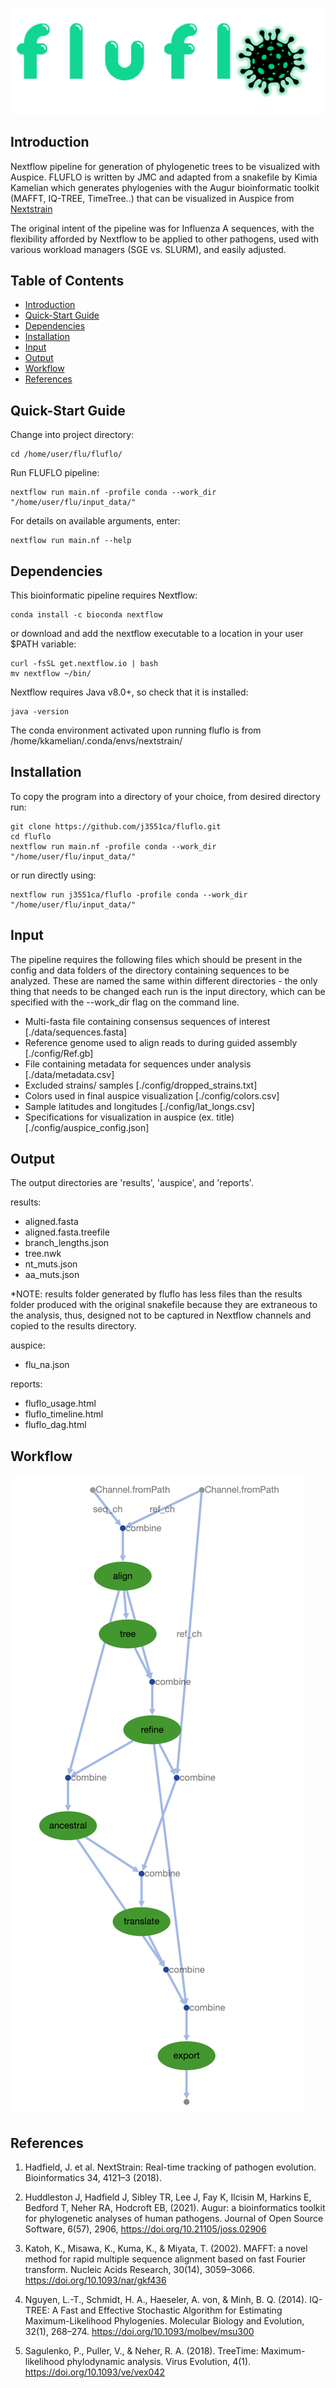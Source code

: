 ![image](/pics/fluflo_logo.png)

## Introduction

Nextflow pipeline for generation of phylogenetic trees to be visualized with Auspice. 
FLUFLO is written by JMC and adapted from a snakefile by Kimia Kamelian which generates 
phylogenies with the Augur bioinformatic toolkit (MAFFT, IQ-TREE, TimeTree..) that can be visualized in Auspice from [Nextstrain](https://docs.nextstrain.org/projects/auspice/en/stable/index.html)

The original intent of the pipeline was for Influenza A sequences, with the flexibility
afforded by Nextflow to be applied to other pathogens, used with various workload managers (SGE vs. SLURM),
and easily adjusted.

## Table of Contents

- [Introduction](#introduction)
- [Quick-Start Guide](#quick-start%guide)
- [Dependencies](#dependencies)
- [Installation](#installation)
- [Input](#input)
- [Output](#output)
- [Workflow](#workflow)
- [References](#references)

## Quick-Start Guide

Change into project directory:
```
cd /home/user/flu/fluflo/
```
Run FLUFLO pipeline:
```
nextflow run main.nf -profile conda --work_dir "/home/user/flu/input_data/"
```
For details on available arguments, enter:
```
nextflow run main.nf --help
```

## Dependencies

This bioinformatic pipeline requires Nextflow:
```
conda install -c bioconda nextflow
```
or download and add the nextflow executable to a location in your user $PATH variable:
```
curl -fsSL get.nextflow.io | bash
mv nextflow ~/bin/
```
Nextflow requires Java v8.0+, so check that it is installed:
```
java -version
```
The conda environment activated upon running fluflo is from
/home/kkamelian/.conda/envs/nextstrain/

## Installation

To copy the program into a directory of your choice, from desired directory run:
```
git clone https://github.com/j3551ca/fluflo.git
cd fluflo
nextflow run main.nf -profile conda --work_dir "/home/user/flu/input_data/"
```
or run directly using:
```
nextflow run j3551ca/fluflo -profile conda --work_dir "/home/user/flu/input_data/"
```

## Input

The pipeline requires the following files which should be present in the config
and data folders of the directory containing sequences to be analyzed. These
are named the same within different directories - the only thing that needs to be changed
each run is the input directory, which can be specified with the --work_dir flag on the
command line.

- Multi-fasta file containing consensus sequences of interest [./data/sequences.fasta]
- Reference genome used to align reads to during guided assembly [./config/Ref.gb]
- File containing metadata for sequences under analysis [./data/metadata.csv]
- Excluded strains/ samples [./config/dropped_strains.txt]
- Colors used in final auspice visualization [./config/colors.csv]
- Sample latitudes and longitudes [./config/lat_longs.csv]
- Specifications for visualization in auspice (ex. title) [./config/auspice_config.json]

## Output

The output directories are 'results', 'auspice', and 'reports'.

results:
- aligned.fasta
- aligned.fasta.treefile
- branch_lengths.json
- tree.nwk
- nt_muts.json
- aa_muts.json

*NOTE: results folder generated by fluflo has less files than the results folder
produced with the original snakefile because they are extraneous to the analysis,
thus, designed not to be captured in Nextflow channels and copied to the results
directory.

auspice:
- flu_na.json

reports:
- fluflo_usage.html
- fluflo_timeline.html
- fluflo_dag.html


## Workflow

![image](/pics/fluflo_workflow.png)

## References

1. Hadfield, J. et al. NextStrain: Real-time tracking of pathogen evolution. Bioinformatics 34, 4121–3 (2018).

2. Huddleston J, Hadfield J, Sibley TR, Lee J, Fay K, Ilcisin M, Harkins E, Bedford T, Neher RA, Hodcroft EB, (2021). Augur: a bioinformatics toolkit for phylogenetic analyses of human pathogens. Journal of Open Source Software, 6(57), 2906, https://doi.org/10.21105/joss.02906

3. Katoh, K., Misawa, K., Kuma, K., & Miyata, T. (2002). MAFFT: a novel method for rapid
multiple sequence alignment based on fast Fourier transform. Nucleic Acids Research,
30(14), 3059–3066. https://doi.org/10.1093/nar/gkf436

4. Nguyen, L.-T., Schmidt, H. A., Haeseler, A. von, & Minh, B. Q. (2014). IQ-TREE: A Fast and
Effective Stochastic Algorithm for Estimating Maximum-Likelihood Phylogenies. Molecular Biology and Evolution, 32(1), 268–274. https://doi.org/10.1093/molbev/msu300

5. Sagulenko, P., Puller, V., & Neher, R. A. (2018). TreeTime: Maximum-likelihood phylodynamic analysis. Virus Evolution, 4(1). https://doi.org/10.1093/ve/vex042

